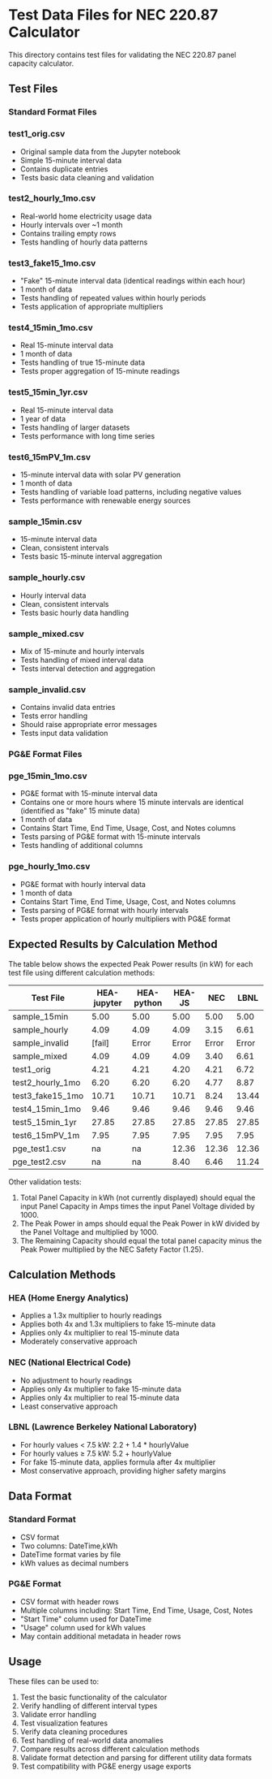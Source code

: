 # Test Data Files for NEC 220.87 Calculator

This directory contains test files for validating the NEC 220.87 panel capacity calculator.

## Test Files

### Standard Format Files

### test1_orig.csv
* Original sample data from the Jupyter notebook
* Simple 15-minute interval data
* Contains duplicate entries
* Tests basic data cleaning and validation

### test2_hourly_1mo.csv
* Real-world home electricity usage data
* Hourly intervals over ~1 month
* Contains trailing empty rows
* Tests handling of hourly data patterns

### test3_fake15_1mo.csv
* "Fake" 15-minute interval data (identical readings within each hour)
* 1 month of data
* Tests handling of repeated values within hourly periods
* Tests application of appropriate multipliers

### test4_15min_1mo.csv
* Real 15-minute interval data
* 1 month of data
* Tests handling of true 15-minute data
* Tests proper aggregation of 15-minute readings

### test5_15min_1yr.csv
* Real 15-minute interval data
* 1 year of data
* Tests handling of larger datasets
* Tests performance with long time series

### test6_15mPV_1m.csv
* 15-minute interval data with solar PV generation
* 1 month of data
* Tests handling of variable load patterns, including negative values
* Tests performance with renewable energy sources

### sample_15min.csv
* 15-minute interval data
* Clean, consistent intervals
* Tests basic 15-minute interval aggregation

### sample_hourly.csv
* Hourly interval data
* Clean, consistent intervals
* Tests basic hourly data handling

### sample_mixed.csv
* Mix of 15-minute and hourly intervals
* Tests handling of mixed interval data
* Tests interval detection and aggregation

### sample_invalid.csv
* Contains invalid data entries
* Tests error handling
* Should raise appropriate error messages
* Tests input data validation

### PG&E Format Files

### pge_15min_1mo.csv
* PG&E format with 15-minute interval data
* Contains one or more hours where 15 minute intervals are identical (identified as "fake" 15 minute data)
* 1 month of data
* Contains Start Time, End Time, Usage, Cost, and Notes columns
* Tests parsing of PG&E format with 15-minute intervals
* Tests handling of additional columns

### pge_hourly_1mo.csv
* PG&E format with hourly interval data
* 1 month of data
* Contains Start Time, End Time, Usage, Cost, and Notes columns
* Tests parsing of PG&E format with hourly intervals
* Tests proper application of hourly multipliers with PG&E format

## Expected Results by Calculation Method

The table below shows the expected Peak Power results (in kW) for each test file using different calculation methods:

| Test File | HEA-jupyter | HEA-python | HEA-JS | NEC | LBNL |
|-----------|-------------|------------|--------|-----|------|
| sample_15min | 5.00 | 5.00 | 5.00 | 5.00 | 5.00 |
| sample_hourly | 4.09 | 4.09 | 4.09 | 3.15 | 6.61 |
| sample_invalid | [fail] | Error | Error | Error | Error |
| sample_mixed | 4.09 | 4.09 | 4.09 | 3.40 | 6.61 |
| test1_orig | 4.21 | 4.21 | 4.20 | 4.21 | 6.72 |
| test2_hourly_1mo | 6.20 | 6.20 | 6.20 | 4.77 | 8.87 |
| test3_fake15_1mo | 10.71 | 10.71 | 10.71 | 8.24 | 13.44 |
| test4_15min_1mo | 9.46 | 9.46 | 9.46 | 9.46 | 9.46 |
| test5_15min_1yr | 27.85 | 27.85 | 27.85 | 27.85 | 27.85 |
| test6_15mPV_1m | 7.95 | 7.95 | 7.95 | 7.95 | 7.95 |
| pge_test1.csv | na | na | 12.36 | 12.36 | 12.36 |
| pge_test2.csv | na | na | 8.40 | 6.46 | 11.24 |

Other validation tests:
 1. Total Panel Capacity in kWh (not currently displayed) should equal the input Panel Capacity in Amps times the input Panel Voltage divided by 1000.
 2. The Peak Power in amps should equal the Peak Power in kW divided by the Panel Voltage and multiplied by 1000.
 3. The Remaining Capacity should equal the total panel capacity minus the Peak Power multiplied by the NEC Safety Factor (1.25).

## Calculation Methods

### HEA (Home Energy Analytics)
* Applies a 1.3x multiplier to hourly readings
* Applies both 4x and 1.3x multipliers to fake 15-minute data
* Applies only 4x multiplier to real 15-minute data
* Moderately conservative approach

### NEC (National Electrical Code)
* No adjustment to hourly readings
* Applies only 4x multiplier to fake 15-minute data
* Applies only 4x multiplier to real 15-minute data
* Least conservative approach

### LBNL (Lawrence Berkeley National Laboratory)
* For hourly values < 7.5 kW: 2.2 + 1.4 * hourlyValue
* For hourly values ≥ 7.5 kW: 5.2 + hourlyValue
* For fake 15-minute data, applies formula after 4x multiplier
* Most conservative approach, providing higher safety margins

## Data Format

### Standard Format
* CSV format
* Two columns: DateTime,kWh
* DateTime format varies by file
* kWh values as decimal numbers

### PG&E Format
* CSV format with header rows
* Multiple columns including: Start Time, End Time, Usage, Cost, Notes
* "Start Time" column used for DateTime
* "Usage" column used for kWh values
* May contain additional metadata in header rows

## Usage

These files can be used to:
1. Test the basic functionality of the calculator
2. Verify handling of different interval types
3. Validate error handling
4. Test visualization features
5. Verify data cleaning procedures
6. Test handling of real-world data anomalies
7. Compare results across different calculation methods
8. Validate format detection and parsing for different utility data formats
9. Test compatibility with PG&E energy usage exports 
